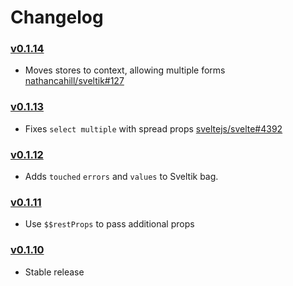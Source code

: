 # Changelog

### [v0.1.14](https://github.com/nathancahill/sveltik/releases/tag/v0.1.14)

- Moves stores to context, allowing multiple forms [nathancahill/sveltik#127](https://github.com/nathancahill/sveltik/pull/127)

### [v0.1.13](https://github.com/nathancahill/sveltik/releases/tag/v0.1.13)

- Fixes `select multiple` with spread props [sveltejs/svelte#4392](https://github.com/sveltejs/svelte/issues/4392)

### [v0.1.12](https://github.com/nathancahill/sveltik/releases/tag/v0.1.12)

- Adds `touched` `errors` and `values` to Sveltik bag.

### [v0.1.11](https://github.com/nathancahill/sveltik/releases/tag/v0.1.11)

- Use `$$restProps` to pass additional props

### [v0.1.10](https://github.com/nathancahill/sveltik/releases/tag/v0.1.10)

- Stable release
